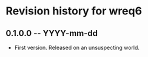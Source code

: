 # Revision history for wreq6

## 0.1.0.0 -- YYYY-mm-dd

* First version. Released on an unsuspecting world.
